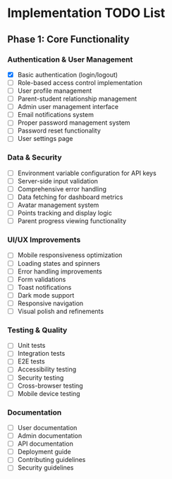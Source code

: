 # Implementation TODO List

## Phase 1: Core Functionality

### Authentication & User Management
- [x] Basic authentication (login/logout)
- [ ] Role-based access control implementation
- [ ] User profile management
- [ ] Parent-student relationship management
- [ ] Admin user management interface
- [ ] Email notifications system
- [ ] Proper password management system
- [ ] Password reset functionality
- [ ] User settings page

### Data & Security
- [ ] Environment variable configuration for API keys
- [ ] Server-side input validation
- [ ] Comprehensive error handling
- [ ] Data fetching for dashboard metrics
- [ ] Avatar management system
- [ ] Points tracking and display logic
- [ ] Parent progress viewing functionality

### UI/UX Improvements
- [ ] Mobile responsiveness optimization
- [ ] Loading states and spinners
- [ ] Error handling improvements
- [ ] Form validations
- [ ] Toast notifications
- [ ] Dark mode support
- [ ] Responsive navigation
- [ ] Visual polish and refinements

### Testing & Quality
- [ ] Unit tests
- [ ] Integration tests
- [ ] E2E tests
- [ ] Accessibility testing
- [ ] Security testing
- [ ] Cross-browser testing
- [ ] Mobile device testing

### Documentation
- [ ] User documentation
- [ ] Admin documentation
- [ ] API documentation
- [ ] Deployment guide
- [ ] Contributing guidelines
- [ ] Security guidelines